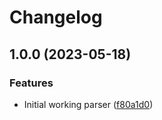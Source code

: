 # Changelog

## 1.0.0 (2023-05-18)


### Features

* Initial working parser ([f80a1d0](https://github.com/amaanq/tree-sitter-objc/commit/f80a1d0d642324d5dfde4aca260d074a1f1d357a))

